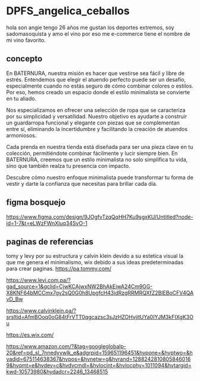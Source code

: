 # DPFS_angelica_ceballos
hola son angie tengo 26 años me gustan los deportes extremos, soy sadomasoquista y amo el vino por eso me e-commerce tiene el nombre de mi vino favorito.

concepto
----------

En BATERNURA, nuestra misión es hacer que vestirse sea fácil y libre de estrés. Entendemos que elegir el atuendo perfecto puede ser un desafío, especialmente cuando no estás seguro de cómo combinar colores o estilos. Por eso, hemos creado un espacio donde el estilo minimalista se convierte en tu aliado.

Nos especializamos en ofrecer una selección de ropa que se caracteriza por su simplicidad y versatilidad. Nuestro objetivo es ayudarte a construir un guardarropa funcional y elegante con piezas que se complementan entre sí, eliminando la incertidumbre y facilitando la creación de atuendos armoniosos.

Cada prenda en nuestra tienda está diseñada para ser una pieza clave en tu colección, permitiéndote combinar fácilmente y lucir siempre bien. En BATERNURA, creemos que un estilo minimalista no solo simplifica tu vida, sino que también realza tu presencia con impacto.

Descubre cómo nuestro enfoque minimalista puede transformar tu forma de vestir y darte la confianza que necesitas para brillar cada día.

figma bosquejo
---------------
https://www.figma.com/design/9JOgfvTzqQqHH7Ku9sgxKU/Untitled?node-id=1-7&t=eLWzFWnXluq34SvO-1

paginas de referencias 
-----------------------
tomy y levy por su estructura y calvin klein  devido a su estetica visual la que me genera el minimalismo, wix debido a sus ideas predeterminadas para crear paginas.
https://pa.tommy.com/

https://www.levi.com.pa/?gad_source=1&gclid=CjwKCAjwxNW2BhAkEiwA24Cm9GG-X8KNF64bMCCmx7gy2sQ0G0h8UpgfcH43idRzgRRMRQXfZ2BlEBoCFV4QAvD_Bw

https://www.calvinklein.pa/?srsltid=AfmBOoq0oG84tFrVTT0qgcazsc3sJzHZOHvjitUYa0IYJM3kFIXgK3Ou

https://es.wix.com/

https://www.amazon.com/?&tag=googleglobalp-20&ref=pd_sl_7nnedyywlk_e&adgrpid=159651196451&hvpone=&hvptwo=&hvadid=675114638367&hvpos=&hvnetw=g&hvrand=12882428108058460169&hvqmt=e&hvdev=c&hvdvcmdl=&hvlocint=&hvlocphy=1011094&hvtargid=kwd-10573980&hydadcr=2246_13468515


